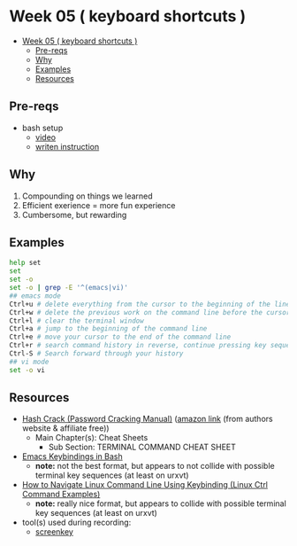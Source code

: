 # Week 05 ( keyboard shortcuts )

- [Week 05 ( keyboard shortcuts )](#week-05--keyboard-shortcuts-)
  - [Pre-reqs](#pre-reqs)
  - [Why](#why)
  - [Examples](#examples)
  - [Resources](#resources)

## Pre-reqs

- bash setup
  - [video](https://youtu.be/mfP8R1yr80A)
  - [writen instruction](/install_methods/)

## Why

1. Compounding on things we learned
2. Efficient exerience = more fun experience
3. Cumbersome, but rewarding

## Examples

```bash
help set
set
set -o
set -o | grep -E '^(emacs|vi)'
## emacs mode
Ctrl+u # delete everything from the cursor to the beginning of the line
Ctrl+w # delete the previous work on the command line before the cursor
Ctrl+l # clear the terminal window
Ctrl+a # jump to the beginning of the command line
Ctrl+e # move your cursor to the end of the command line
Ctrl+r # search command history in reverse, continue pressing key sequence to continue backwards search. Esc when done or command found
Ctrl-S # Search forward through your history
## vi mode
set -o vi
```

## Resources

- [Hash Crack (Password Cracking Manual)](https://www.netmux.com/#books) ([amazon link](https://www.amazon.com/gp/product/1793458618) (from authors website & affiliate free))
  - Main Chapter(s): Cheat Sheets
    - Sub Section: TERMINAL COMMAND CHEAT SHEET
- [Emacs Keybindings in Bash](https://blog.pythian.com/emacs-keybindings-in-bash/)
  - **note:** not the best format, but appears to not collide with possible terminal key sequences (at least on urxvt)
- [How to Navigate Linux Command Line Using Keybinding (Linux Ctrl Command Examples)](https://www.thegeekstuff.com/2014/05/linux-keybindings/)
  - **note:** really nice format, but appears to collide with possible terminal key sequences (at least on urxvt)
- tool(s) used during recording:
  - [screenkey](https://www.linuxuprising.com/2020/05/screenkey-is-tool-that-shows-pressed.html)
